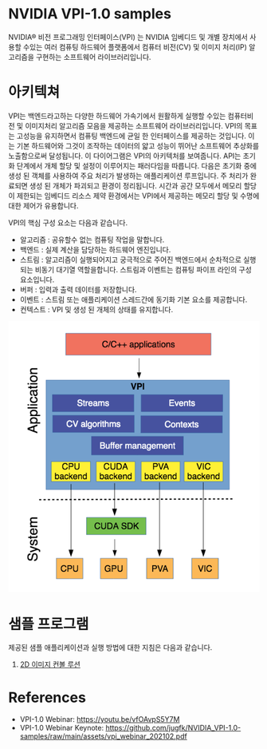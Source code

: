 # NVIDIA VPI-1.0 samples

NVIDIA® 비전 프로그래밍 인터페이스(VPI) 는 NVIDIA 임베디드 및 개별 장치에서 사용할 수있는 여러 컴퓨팅 하드웨어 플랫폼에서 컴퓨터 비전(CV) 및 이미지 처리(IP) 알고리즘을 구현하는 소프트웨어 라이브러리입니다.

# 아키텍쳐
VPI는 백엔드라고하는 다양한 하드웨어 가속기에서 원활하게 실행할 수있는 컴퓨터비전 및 이미지처리 알고리즘 모음을 제공하는 소프트웨어 라이브러리입니다. VPI의 목표는 고성능을 유지하면서 컴퓨팅 백엔드에 균일 한 인터페이스를 제공하는 것입니다. 이는 기본 하드웨어와 그것이 조작하는 데이터의 얇고 성능이 뛰어난 소프트웨어 추상화를 노출함으로써 달성됩니다. 이 다이어그램은 VPI의 아키텍처를 보여줍니다.
API는 초기화 단계에서 개체 할당 및 설정이 이루어지는 패러다임을 따릅니다. 다음은 초기화 중에 생성 된 객체를 사용하여 주요 처리가 발생하는 애플리케이션 루프입니다. 주 처리가 완료되면 생성 된 개체가 파괴되고 환경이 정리됩니다. 시간과 공간 모두에서 메모리 할당이 제한되는 임베디드 리소스 제약 환경에서는 VPI에서 제공하는 메모리 할당 및 수명에 대한 제어가 유용합니다.

VPI의 핵심 구성 요소는 다음과 같습니다.

* 알고리즘 : 공유할수 없는 컴퓨팅 작업을 말합니다.
* 백엔드 : 실제 계산을 담당하는 하드웨어 엔진입니다.
* 스트림 : 알고리즘이 실행되어지고 궁극적으로 주어진 백엔드에서 순차적으로 실행되는 비동기 대기열 역할을합니다. 스트림과 이벤트는 컴퓨팅 파이프 라인의 구성 요소입니다.
* 버퍼 : 입력과 출력 데이터를 저장합니다.
* 이벤트 : 스트림 또는 애플리케이션 스레드간에 동기화 기본 요소를 제공합니다.
* 컨텍스트 : VPI 및 생성 된 개체의 상태를 유지합니다.

![Architecture](https://raw.githubusercontent.com/jugfk/NVIDIA_VPI-1.0-samples/main/Images/architecture.png)

# 샘플 프로그램
제공된 샘플 애플리케이션과 실행 방법에 대한 지침은 다음과 같습니다.

1. [2D 이미지 컨볼 루션](https://github.com/jugfk/NVIDIA_VPI-1.0-samples/tree/main/01-convolve_2d)


# References
* VPI-1.0 Webinar: https://youtu.be/vfOAvpS5Y7M
* VPI-1.0 Webinar Keynote: https://github.com/jugfk/NVIDIA_VPI-1.0-samples/raw/main/assets/vpi_webinar_202102.pdf
